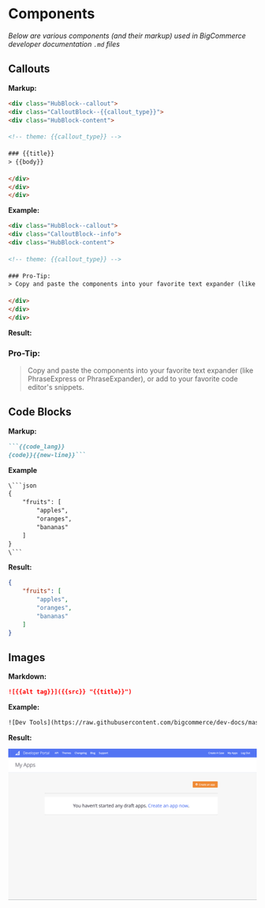 # Components

*Below are various components (and their markup) used in BigCommerce developer documentation  `.md` files*

## Callouts

**Markup:**

```html
<div class="HubBlock--callout">
<div class="CalloutBlock--{{callout_type}}">
<div class="HubBlock-content">

<!-- theme: {{callout_type}} -->

### {{title}}
> {{body}}

</div>
</div>
</div>
```

**Example:**

```html
<div class="HubBlock--callout">
<div class="CalloutBlock--info">
<div class="HubBlock-content">

<!-- theme: {{callout_type}} -->

### Pro-Tip:
> Copy and paste the components into your favorite text expander (like PhraseExpress or PhraseExpander), or add to your favorite code editor's snippets.

</div>
</div>
</div>
```

**Result:**

<div class="HubBlock--callout">
<div class="CalloutBlock--info">
<div class="HubBlock-content">

<!-- theme: info -->

### Pro-Tip:
> Copy and paste the components into your favorite text expander (like PhraseExpress or PhraseExpander), or add to your favorite code editor's snippets.

</div>
</div>
</div>

## Code Blocks

**Markup:**

```markdown
```{{code_lang}}
{code}}{{new-line}}```
```

**Example**

```html
\```json
{
    "fruits": [
        "apples",
        "oranges",
        "bananas"
    ]
}
\```
```

**Result:**

```json
{
    "fruits": [
        "apples",
        "oranges",
        "bananas"
    ]
}
```

## Images

**Markdown:**

```markdown
![{{alt tag}}]({{src}} "{{title}}")
```

**Example:**

```html
![Dev Tools](https://raw.githubusercontent.com/bigcommerce/dev-docs/master/assets/images/devtools.pn g"Dev Tools")
```

**Result:**

![Dev Tools](https://raw.githubusercontent.com/bigcommerce/dev-docs/master/assets/images/devtools.png "Dev Tools")
